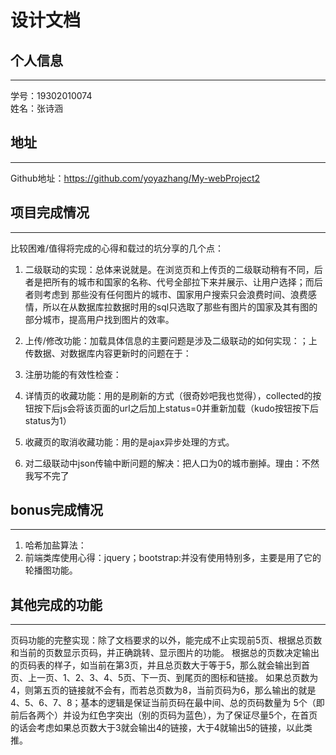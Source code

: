 设计文档
====
## 个人信息
----
学号：19302010074<br>
姓名：张诗涵<br>
## 地址
----
Github地址：https://github.com/yoyazhang/My-webProject2<br>
## 项目完成情况
----
比较困难/值得将完成的心得和载过的坑分享的几个点：<br>
1. 二级联动的实现：总体来说就是。在浏览页和上传页的二级联动稍有不同，后者是把所有的城市和国家的名称、代号全部拉下来并展示、让用户选择；而后者则考虑到
那些没有任何图片的城市、国家用户搜索只会浪费时间、浪费感情，所以在从数据库拉数据时用的sql只选取了那些有图片的国家及其有图的部分城市，提高用户找到图片的效率。

2. 上传/修改功能：加载具体信息的主要问题是涉及二级联动的如何实现：；上传数据、对数据库内容更新时的问题在于：
3. 注册功能的有效性检查：
4. 详情页的收藏功能：用的是刷新的方式（很奇妙吧我也觉得），collected的按钮按下后js会将该页面的url之后加上status=0并重新加载（kudo按钮按下后status为1）

5. 收藏页的取消收藏功能：用的是ajax异步处理的方式。
6. 对二级联动中json传输中断问题的解决：把人口为0的城市删掉。理由：不然我写不完了
## bonus完成情况
----
1. 哈希加盐算法：
2. 前端类库使用心得：jquery；bootstrap:并没有使用特别多，主要是用了它的轮播图功能。

## 其他完成的功能
----
页码功能的完整实现：除了文档要求的以外，能完成不止实现前5页、根据总页数和当前的页数显示页码，并正确跳转、显示图片的功能。
根据总的页数决定输出的页码表的样子，如当前在第3页，并且总页数大于等于5，那么就会输出到首页、上一页、1、2、3、4、5页、下一页、到尾页的图标和链接。
如果总页数为4，则第五页的链接就不会有，而若总页数为8，当前页码为6，那么输出的就是4、5、6、7、8；基本的逻辑是保证当前页码在最中间、总的页码数量为
5个（即前后各两个）并设为红色字突出（别的页码为蓝色），为了保证尽量5个，在首页的话会考虑如果总页数大于3就会输出4的链接，大于4就输出5的链接，以此类推。

